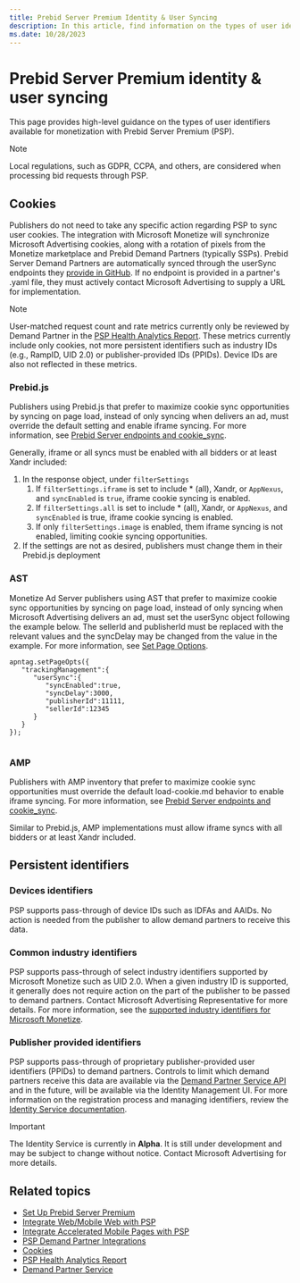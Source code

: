 ```yaml
---
title: Prebid Server Premium Identity & User Syncing
description: In this article, find information on the types of user identifiers available for monetization with Prebid Server Premium (PSP).
ms.date: 10/28/2023
---
```


# Prebid Server Premium identity & user syncing

This page provides high-level guidance on the types of user identifiers available for monetization with Prebid Server Premium (PSP).

> [!NOTE]
> Local regulations, such as GDPR, CCPA, and others, are considered when processing bid requests through PSP.

## Cookies

Publishers do not need to take any specific action regarding PSP to sync user cookies. The integration with Microsoft Monetize will synchronize Microsoft Advertising cookies, along with a rotation of pixels from the Monetize marketplace and Prebid Demand Partners (typically SSPs). Prebid Server Demand Partners are automatically synced through the userSync endpoints they [provide in GitHub](https://github.com/prebid/prebid-server/tree/master/static/bidder-info). If no endpoint is provided in a partner's .yaml file, they must actively contact Microsoft Advertising to supply a URL for implementation.

> [!NOTE]
> User-matched request count and rate metrics currently only be reviewed by Demand Partner in the [PSP Health Analytics Report](prebid-server-premium-health-analytics-report.md). These metrics currently include only cookies, not more persistent identifiers such as industry IDs (e.g., RampID, UID 2.0) or publisher-provided IDs (PPIDs). Device IDs are also not reflected in these metrics.

### Prebid.js

Publishers using Prebid.js that prefer to maximize cookie sync opportunities by syncing on page load, instead of only syncing when delivers an ad, must override the default setting and enable iframe syncing. For more information, see [Prebid Server endpoints and cookie_sync](https://docs.prebid.org/prebid-server/endpoints/pbs-endpoint-cookieSync.html).

Generally, iframe or all syncs must be enabled with all bidders or at least Xandr included:

1. In the response object, under `filterSettings`
    1. If `filterSettings.iframe` is set to include * (all), Xandr, or `AppNexus`, and `syncEnabled` is `true`, iframe cookie syncing is enabled.
    1. If `filterSettings.all` is set to include * (all), Xandr, or `AppNexus`, and `syncEnabled` is true, iframe cookie syncing is enabled.
    1. If only `filterSettings.image` is enabled, them iframe syncing is not enabled, limiting cookie syncing opportunities.
1. If the settings are not as desired, publishers must change them in their Prebid.js deployment

### AST

Monetize Ad Server publishers using AST that prefer to maximize cookie sync opportunities by syncing on page load, instead of only syncing when Microsoft Advertising delivers an ad, must set the userSync object following the example below. The sellerId and publisherId must be replaced with the relevant values and the syncDelay may be changed from the value in the example. For more information, see [Set Page Options](../seller-tag/set-page-options.md).

```
apntag.setPageOpts({
   "trackingManagement":{
      "userSync":{
         "syncEnabled":true,
         "syncDelay":3000,
         "publisherId":11111,
         "sellerId":12345
      }
   }
});        
        
```

### AMP

Publishers with AMP inventory that prefer to maximize cookie sync opportunities must override the default load-cookie.md behavior to enable iframe syncing. For more information, see [Prebid Server endpoints and cookie_sync](https://docs.prebid.org/prebid-server/endpoints/pbs-endpoint-cookieSync.html).

Similar to Prebid.js, AMP implementations must allow iframe syncs with all bidders or at least Xandr included.

## Persistent identifiers

### Devices identifiers

PSP supports pass-through of device IDs such as IDFAs and AAIDs. No action is needed from the publisher to allow demand partners to receive this data.

### Common industry identifiers

PSP supports pass-through of select industry identifiers supported by Microsoft Monetize such as UID 2.0. When a given industry ID is supported, it generally does not require action on the part of the publisher to be passed to demand partners. Contact Microsoft Advertising Representative for more details. For more information, see the [supported industry identifiers for Microsoft Monetize](universal-id-support-matrix-for-sellers.md).

### Publisher provided identifiers

PSP supports pass-through of proprietary publisher-provided user identifiers (PPIDs) to demand partners. Controls to limit which demand partners receive this data are available via the [Demand Partner Service API](../digital-platform-api/demand-partner-service.md) and in the future, will be available via the Identity Management UI. For more information on the registration process and managing identifiers, review the [Identity Service documentation](../digital-platform-api/identity-service.md).

> [!IMPORTANT]
> The Identity Service is currently in **Alpha**. It is still under development and may be subject to change without notice. Contact Microsoft Advertising for more details.

## Related topics

- [Set Up Prebid Server Premium](set-up-prebid-server-premium.md)
- [Integrate Web/Mobile Web with PSP](integrate-web-mobile-web-with-psp.md)
- [Integrate Accelerated Mobile Pages with PSP](integrate-accelerated-mobile-pages-with-psp.md)
- [PSP Demand Partner Integrations](prebid-server-premium-demand-partner-integrations.md)
- [Cookies](../industry-reference/cookies.md)
- [PSP Health Analytics Report](prebid-server-premium-health-analytics-report.md)
- [Demand Partner Service](../digital-platform-api/demand-partner-service.md)
